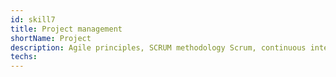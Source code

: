 ```yaml
---
id: skill7
title: Project management
shortName: Project
description: Agile principles, SCRUM methodology Scrum, continuous integration, git (GitHub et GitLab)
techs:
---
```

